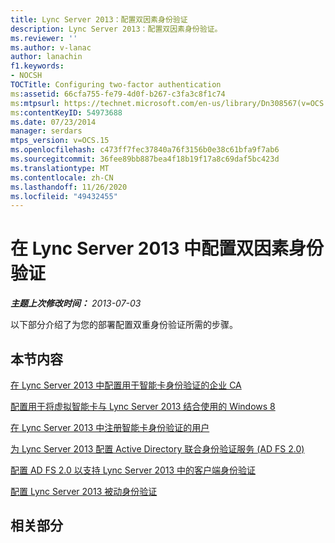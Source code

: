 ```yaml
---
title: Lync Server 2013：配置双因素身份验证
description: Lync Server 2013：配置双因素身份验证。
ms.reviewer: ''
ms.author: v-lanac
author: lanachin
f1.keywords:
- NOCSH
TOCTitle: Configuring two-factor authentication
ms:assetid: 66cfa755-fe79-4d0f-b267-c3fa3c8f1c74
ms:mtpsurl: https://technet.microsoft.com/en-us/library/Dn308567(v=OCS.15)
ms:contentKeyID: 54973688
ms.date: 07/23/2014
manager: serdars
mtps_version: v=OCS.15
ms.openlocfilehash: c473ff7fec37840a76f3156b0e38c61bfa9f7ab6
ms.sourcegitcommit: 36fee89bb887bea4f18b19f17a8c69daf5bc423d
ms.translationtype: MT
ms.contentlocale: zh-CN
ms.lasthandoff: 11/26/2020
ms.locfileid: "49432455"
---
```

# <a name="configuring-two-factor-authentication-in-lync-server-2013"></a>在 Lync Server 2013 中配置双因素身份验证

<div data-xmlns="http://www.w3.org/1999/xhtml">

<div class="topic" data-xmlns="http://www.w3.org/1999/xhtml" data-msxsl="urn:schemas-microsoft-com:xslt" data-cs="https://msdn.microsoft.com/">

<div data-asp="https://msdn2.microsoft.com/asp">



</div>

<div id="mainSection">

<div id="mainBody">

<span> </span>

_**主题上次修改时间：** 2013-07-03_

以下部分介绍了为您的部署配置双重身份验证所需的步骤。 

<div>

## <a name="in-this-section"></a>本节内容

[在 Lync Server 2013 中配置用于智能卡身份验证的企业 CA](lync-server-2013-configuring-enterprise-ca-for-smart-card-authentication.md)

[配置用于将虚拟智能卡与 Lync Server 2013 结合使用的 Windows 8](lync-server-2013-configuring-windows-8-for-virtual-smart-cards.md)

[在 Lync Server 2013 中注册智能卡身份验证的用户](lync-server-2013-enrolling-users-for-smart-card-authentication.md)

[为 Lync Server 2013 配置 Active Directory 联合身份验证服务 (AD FS 2.0) ](lync-server-2013-configuring-active-directory-federation-services-ad-fs-2-0.md)

[配置 AD FS 2.0 以支持 Lync Server 2013 中的客户端身份验证](lync-server-2013-configuring-ad-fs-2-0-to-support-client-authentication.md)

[配置 Lync Server 2013 被动身份验证](lync-server-2013-configuring-passive-authentication.md)

</div>

<div>

## <a name="related-sections"></a>相关部分

</div>

</div>

<span> </span>

</div>

</div>

</div>

